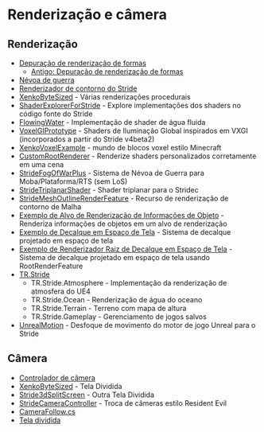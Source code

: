 # Renderização e câmera

## Renderização
- [Depuração de renderização de formas](https://github.com/Doprez/Stride.DebugShapes)
  - [Antigo: Depuração de renderização de formas](https://github.com/profan/XenkoDebugRendering/tree/master/DebugRendering)
- [Névoa de guerra](https://github.com/herocrab/StrideFogOfWarPlus)
- [Renderizador de contorno do Stride](https://github.com/SoulRider/StrideOutlineRenderer)
- [XenkoByteSized](https://github.com/profan/XenkoByteSized) - Várias renderizações procedurais
- [ShaderExplorerForStride](https://github.com/tebjan/Stride.ShaderExplorer/releases) - Explore implementações dos shaders no código fonte do Stride
- [FlowingWater](https://github.com/TomGroner/XenkoFlowingWater) - Implementação de shader de água fluida
- [VoxelGIPrototype](https://github.com/WhyPenguins/XenkoVoxelGI) - Shaders de Iluminação Global inspirados em VXGI (incorporados a partir do Stride v4beta2)
- [XenkoVoxelExample](https://github.com/jason-wilmans/XenkoVoxelExample) - mundo de blocos voxel estilo Minecraft
- [CustomRootRenderer](https://github.com/tebjan/Xenko.CustomRootRenderFeature) - Renderize shaders personalizados corretamente em uma cena
- [StrideFogOfWarPlus](https://github.com/herocrab/StrideFogOfWarPlus) - Sistema de Névoa de Guerra para Moba/Plataforma/RTS (sem LoS)
- [StrideTriplanarShader](https://github.com/herocrab/StrideTriplanarShader) - Shader triplanar para o Stridec
- [StrideMeshOutlineRenderFeature](https://github.com/herocrab/StrideMeshOutlineRenderFeature) - Recurso de renderização de contorno de Malha
- [Exemplo de Alvo de Renderização de Informações de Objeto](https://github.com/Basewq/XenkoProofOfConcepts/tree/master/ObjectInfoRenderTargetExample) - Renderiza informações de objetos em um alvo de renderização
- [Exemplo de Decalque em Espaço de Tela](https://github.com/Basewq/XenkoProofOfConcepts/tree/master/ScreenSpaceDecalExample) - Sistema de decalque projetado em espaço de tela
- [Exemplo de Renderizador Raiz de Decalque em Espaço de Tela](https://github.com/Basewq/XenkoProofOfConcepts/tree/master/ScreenSpaceDecalRootRendererExample) - Sistema de decalque projetado em espaço de tela usando RootRenderFeature
- [TR.Stride](https://github.com/johang88/TR.Stride)
    - TR.Stride.Atmosphere - Implementação da renderização de atmosfera do UE4
    - TR.Stride.Ocean - Renderização de água do oceano
    - TR.Stride.Terrain - Terreno com mapa de altura
    - TR.Stride.Gameplay - Gerenciamento de jogos salvos
- [UnrealMotion](https://github.com/ykafia/UnrealMotion) - Desfoque de movimento do motor de jogo Unreal para o Stride

## Câmera
- [Controlador de câmera](https://github.com/herocrab/StrideCameraController)
- [XenkoByteSized](https://github.com/profan/XenkoByteSized) - Tela Dividida
- [Stride3dSplitScreen](https://github.com/spasarto/Stride3dSplitScreen) - Outra Tela Dividida
- [StrideCameraController](https://github.com/herocrab/StrideCameraController) - Troca de câmeras estilo Resident Evil
- [CameraFollow.cs](https://gist.github.com/ykafia/371b310de1ba7bb8ab3d2feffce2a190)
- [Tela dividida](https://github.com/profan/XenkoByteSized#xenkobytesizedsplitscreen)

